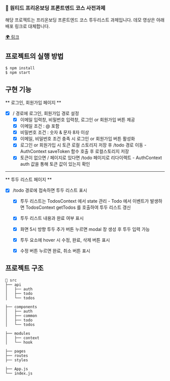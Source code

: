 ### 📙 원티드 프리온보딩 프론트엔드 코스 사전과제

해당 프로젝트는 프리온보딩 프론트엔드 코스 투두리스트 과제입니다.
데모 영상은 아래 배포 링크로 대체합니다.

[🌍 링크](https://wantedtodolist.herokuapp.com)

## 프로젝트의 실행 방법
```command
$ npm install
$ npm start
```
## 구현 기능
** 로그인, 회원가입 페이지 **
- [x] / 경로에 로그인, 회원가입 경로 설정
  - [x] 이메일 입력창, 비밀번호 입력창, 로그인 or 회원가입 버튼 제공
  - [x] 이메일 조건 : @ 포함
  - [x] 비밀번호 조건 : 숫자 & 문자 8자 이상
  - [x] 이메일, 비밀번호 조건 충족 시 로그인 or 회원가입 버튼 활성화
  - [x] 로그인 or 회원가입 시 토큰 로컬 스토리지 저장 후 /todo 경로 이동
        - AuthContext saveToken 함수 호출 후 로컬스토리지 저장
  - [x] 토큰이 없으면 / 페이지로 있다면 /todo 페이지로 리다이렉트
        - AuthContext auth 값을 통해 토큰 값이 있는지 확인
---
** 투두 리스트 페이지 **
- [x] /todo 경로에 접속하면 투두 리스트 표시
  - [x] 투두 리스트는 TodosContext 에서 state 관리
        - Todo 에서 이벤트가 발생하면 TodosContext getTodos 를 호출하여 투두 리스트 갱신 
  - [x] 투두 리스트 내용과 완료 여부 표시
  - [x] 화면 5시 방향 투두 추가 버튼 누르면 modal 창 생성 후 투두 입력 가능
  - [x] 투두 요소에 hover 시 수정, 완료, 삭제 버튼 표시
  - [x] 수정 버튼 누르면 완료, 취소 버튼 표시
        
        
## 프로젝트 구조
```
📁 src
├── api
│   ├── auth
│   ├── todo
│   └── todos

├── components
│   ├── auth
│   ├── common
│   ├── todo
│   └── todos

├── modules
│   ├── context
│   └── hook

├── pages
├── routes
├── styles

├── App.js
└── index.js
```
